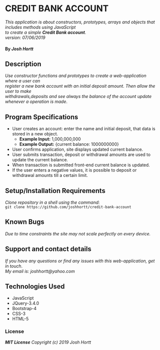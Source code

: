 # CREDIT BANK ACCOUNT

_This application is about constructors, prototypes, arrays and objects that includes methods using JavaScript_<br/>
_to create a simple **Credit Bank account**_.<br/>
_version: 07/06/2019_

#### By _**Josh Hortt**_

## Description

_Use constructor functions and prototypes to create a web-application where a user can_<br/>
_register a new bank account with an initial deposit amount. Then allow the user to make_<br/>
_withdrawals,deposits and see always the balance of the account update whenever a operation is made_.

## Program Specifications

  - User creates an account: enter the name and initial deposit, that data is stored in a new object.
    - **Example Input:** 1,000,000,000
    - **Example Output:** {current balance: 1000000000}
  - User confirms application, site displays updated current balance.
  - User submits transaction, deposit or withdrawal amounts are used to update the current balance.
  - When transaction is submitted front-end current balance is updated.
  - If the user enters a negative values, it is possible to deposit or withdrawal amounts till a certain limit.

## Setup/Installation Requirements

_Clone repository in a shell using the command_:<br/>
`git clone https://github.com/joshhortt/credit-bank-account`

## Known Bugs

_Due to time constraints the site may not scale perfectly on every device._

## Support and contact details

_If you have any questions or find any issues with this web-application, get in touch_.<br/>
_My email is: joshhortt@yahoo.com_

## Technologies Used

* JavaScript
* JQuery-3.4.0
* Bootstrap-4
* CSS-3
* HTML-5

### License

_**MIT License** Copyright (c) 2019 Josh Hortt_
